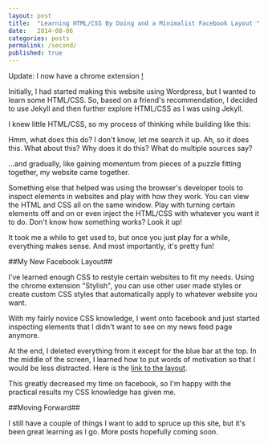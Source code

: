 ```yaml
---
layout: post
title:  "Learning HTML/CSS By Doing and a Minimalist Facebook Layout "
date:   2014-08-06
categories: posts 
permalink: /second/
published: true
---
```


Update: I now have a chrome extension [!](https://chrome.google.com/webstore/detail/minimal-distraction-free/kadeapmlliajjjkckobjffnogoffcjdh)

Initially, I had started making this website using Wordpress, but I wanted to learn some HTML/CSS. So, based on a friend's recommendation, I decided to use Jekyll and then further explore HTML/CSS as I was using Jekyll.

I knew little HTML/CSS, so my process of thinking while building like this: 

Hmm, what does this do? I don't know, let me search it up. Ah, so it does this. What about this? Why does it do this? What do multiple sources say? 

...and gradually, like gaining momentum from pieces of a puzzle fitting together, my website came together. 

Something else that helped was using the browser's developer tools to inspect elements in websites and play with how they work. You can view the HTML and CSS all on the same window. Play with turning certain elements off and on or even inject the HTML/CSS with whatever you want it to do. Don't know how something works? Look it up! 

It took me a while to get used to, but once you just play for a while, everything makes sense. And most importantly, it's pretty fun!  

##My New Facebook Layout##

I've learned enough CSS to restyle certain websites to fit my needs. Using the chrome extension "Stylish", you can use other user made styles or create custom CSS styles that automatically apply to whatever website you want. 

With my fairly novice CSS knowledge, I went onto facebook and just started inspecting elements that I didn't want to see on my news feed page anymore. 

At the end, I deleted everything from it except for the blue bar at the top. In the middle of the screen, I learned how to put words of motivation so that I would be less distracted. Here is the [link to the layout][1].

This greatly decreased my time on facebook, so I'm happy with the practical results my CSS knowledge has given me. 

##Moving Forward##

I still have a couple of things I want to add to spruce up this site, but it's been great learning as I go. 
More posts hopefully coming soon. 

[1]: https://userstyles.org/styles/104007/facebook-minimal-distraction-layout